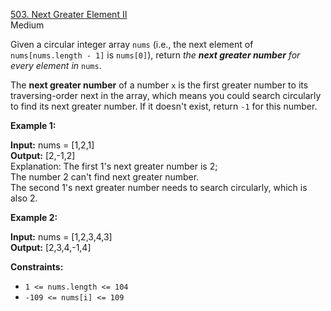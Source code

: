 [503. Next Greater Element II](https://leetcode.com/problems/next-greater-element-ii/)  
Medium

Given a circular integer array  `nums`  (i.e., the next element of  `nums[nums.length - 1]`  is  `nums[0]`), return  _the  **next greater number**  for every element in_  `nums`.

The  **next greater number**  of a number  `x`  is the first greater number to its traversing-order next in the array, which means you could search circularly to find its next greater number. If it doesn't exist, return  `-1`  for this number.

**Example 1:**

**Input:** nums = [1,2,1]  
**Output:** [2,-1,2]  
Explanation: The first 1's next greater number is 2;  
The number 2 can't find next greater number.  
The second 1's next greater number needs to search circularly, which is also 2.

**Example 2:**

**Input:** nums = [1,2,3,4,3]  
**Output:** [2,3,4,-1,4]

**Constraints:**

-   `1 <= nums.length <= 104`
-   `-109 <= nums[i] <= 109`